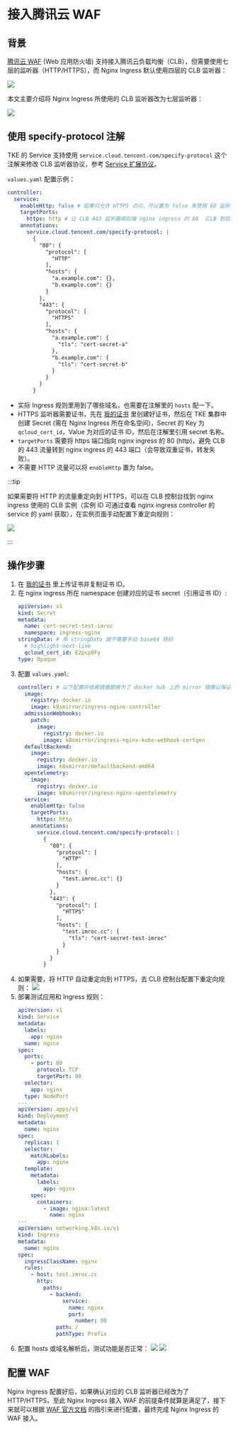 # 接入腾讯云 WAF

## 背景

[腾讯云 WAF](https://cloud.tencent.com/product/waf) (Web 应用防火墙) 支持接入腾讯云负载均衡（CLB），但需要使用七层的监听器（HTTP/HTTPS），而 Nginx Ingress 默认使用四层的 CLB 监听器：

![](https://image-host-1251893006.cos.ap-chengdu.myqcloud.com/2024%2F04%2F01%2F20240401120854.png)

本文主要介绍将 Nginx Ingress 所使用的 CLB 监听器改为七层监听器：

![](https://image-host-1251893006.cos.ap-chengdu.myqcloud.com/2024%2F04%2F01%2F20240401154831.png)

## 使用 specify-protocol 注解

TKE 的 Service 支持使用 `service.cloud.tencent.com/specify-protocol` 这个注解来修改 CLB 监听器协议，参考 [Service 扩展协议](https://cloud.tencent.com/document/product/457/51259)。

`values.yaml` 配置示例：

```yaml
controller:
  service:
    enableHttp: false # 如果只允许 HTTPS 访问，可以置为 false 来禁用 80 监听器
    targetPorts:
      https: http # 让 CLB 443 监听器绑后端 nginx ingress 的 80 （CLB 到后端默认通过 HTTP 转发）
    annotations:
      service.cloud.tencent.com/specify-protocol: |
        {
          "80": {
            "protocol": [
              "HTTP"
            ],
            "hosts": {
              "a.example.com": {},
              "b.example.com": {}
            }
          },
          "443": {
            "protocol": [
              "HTTPS"
            ],
            "hosts": {
              "a.example.com": {
                "tls": "cert-secret-a"
              },
              "b.example.com": {
                "tls": "cert-secret-b"
              }
            }
          }
        }
```

* 实际 Ingress 规则里用到了哪些域名，也需要在注解里的 `hosts` 配一下。
* HTTPS 监听器需要证书，先在 [我的证书](https://console.cloud.tencent.com/ssl) 里创建好证书，然后在 TKE 集群中创建 Secret (需在 Nginx Ingress 所在命名空间)，Secret 的 Key 为 `qcloud_cert_id`，Value 为对应的证书 ID，然后在注解里引用 secret 名称。
* `targetPorts` 需要将 https 端口指向 nginx ingress 的 80 (http)，避免 CLB 的 443 流量转到 nginx ingress 的 443 端口（会导致双重证书，转发失败）。
* 不需要 HTTP 流量可以将 `enableHttp` 置为 false。

:::tip

如果需要将 HTTP 的流量重定向到 HTTPS，可以在 CLB 控制台找到 nginx ingress 使用的 CLB 实例（实例 ID 可通过查看 nginx ingress controller 的 service 的 yaml 获取），在实例页面手动配置下重定向规则：

![](https://image-host-1251893006.cos.ap-chengdu.myqcloud.com/2024%2F04%2F13%2F20240413111751.png)

:::

## 操作步骤

1. 在 [我的证书](https://console.cloud.tencent.com/ssl) 里上传证书并复制证书 ID。
2. 在 nginx ingress 所在 namespace 创建对应的证书 secret（引用证书 ID）:
    ```yaml
    apiVersion: v1
    kind: Secret
    metadata:
      name: cert-secret-test-imroc
      namespace: ingress-nginx
    stringData: # 用 stringData 就不需要手动 base64 转码
      # highlight-next-line
      qcloud_cert_id: E2pcp0Fy
    type: Opaque
    ```
3. 配置 `values.yaml`:
    ```yaml
    controller: # 以下配置将依赖镜像替换为了 docker hub 上的 mirror 镜像以保证在国内环境能正常拉取
      image:
        registry: docker.io
        image: k8smirror/ingress-nginx-controller
      admissionWebhooks:
        patch:
          image:
            registry: docker.io
            image: k8smirror/ingress-nginx-kube-webhook-certgen
      defaultBackend:
        image:
          registry: docker.io
          image: k8smirror/defaultbackend-amd64
      opentelemetry:
        image:
          registry: docker.io
          image: k8smirror/ingress-nginx-opentelemetry
      service:
        enableHttp: false
        targetPorts:
          https: http
        annotations:
          service.cloud.tencent.com/specify-protocol: |
            {
              "80": {
                "protocol": [
                  "HTTP"
                ],
                "hosts": {
                  "test.imroc.cc": {}
                }
              },
              "443": {
                "protocol": [
                  "HTTPS"
                ],
                "hosts": {
                  "test.imroc.cc": {
                    "tls": "cert-secret-test-imroc"
                  }
                }
              }
            }
    ```
4. 如果需要，将 HTTP 自动重定向到 HTTPS，去 CLB 控制台配置下重定向规则：
    ![](https://image-host-1251893006.cos.ap-chengdu.myqcloud.com/2024%2F04%2F13%2F20240413112551.png)
5. 部署测试应用和 Ingress 规则：
    ```yaml
    apiVersion: v1
    kind: Service
    metadata:
      labels:
        app: nginx
      name: nginx
    spec:
      ports:
        - port: 80
          protocol: TCP
          targetPort: 80
      selector:
        app: nginx
      type: NodePort
    ---
    apiVersion: apps/v1
    kind: Deployment
    metadata:
      name: nginx
    spec:
      replicas: 1
      selector:
        matchLabels:
          app: nginx
      template:
        metadata:
          labels:
            app: nginx
        spec:
          containers:
            - image: nginx:latest
              name: nginx
    ---
    apiVersion: networking.k8s.io/v1
    kind: Ingress
    metadata:
      name: nginx
    spec:
      ingressClassName: nginx
      rules:
        - host: test.imroc.cc
          http:
            paths:
              - backend:
                  service:
                    name: nginx
                    port:
                      number: 80
                path: /
                pathType: Prefix
    ```
6. 配置 hosts 或域名解析后，测试功能是否正常：
    ![](https://image-host-1251893006.cos.ap-chengdu.myqcloud.com/2024%2F04%2F13%2F20240413115358.png)
    ![](https://image-host-1251893006.cos.ap-chengdu.myqcloud.com/2024%2F04%2F13%2F20240413115447.png)

## 配置 WAF

Nginx Ingress 配置好后，如果确认对应的 CLB 监听器已经改为了 HTTP/HTTPS，至此 Nginx Ingress 接入 WAF 的前提条件就算是满足了，接下来就可以根据 [WAF 官方文档](https://cloud.tencent.com/document/product/627/40765) 的指引来进行配置，最终完成 Nginx Ingress 的 WAF 接入。

